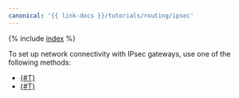 ```yaml
---
canonical: '{{ link-docs }}/tutorials/routing/ipsec'
---
```


{% include [index](../../../_tutorials/infrastructure/ipsec/index.md) %}

To set up network connectivity with IPsec gateways, use one of the following methods:

* [{#T}](sgw.md)
* [{#T}](ipsec-vpn.md)